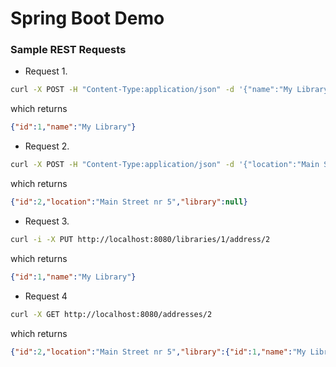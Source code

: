 # Spring Boot Demo

### Sample REST Requests
- Request 1. 
```bash
curl -X POST -H "Content-Type:application/json" -d '{"name":"My Library"}' http://localhost:8080/libraries
```
which returns
```json
{"id":1,"name":"My Library"}
```

- Request 2.
```bash
curl -X POST -H "Content-Type:application/json" -d '{"location":"Main Street nr 5"}' http://localhost:8080/addresses
```
which returns 
```json
{"id":2,"location":"Main Street nr 5","library":null}
```

- Request 3.
```bash
curl -i -X PUT http://localhost:8080/libraries/1/address/2
```
which returns
```json
{"id":1,"name":"My Library"}
```

- Request 4
```bash
curl -X GET http://localhost:8080/addresses/2
```
which returns
```json
{"id":2,"location":"Main Street nr 5","library":{"id":1,"name":"My Library"}}
```
